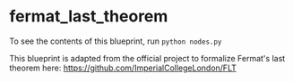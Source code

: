 # fermat_last_theorem
To see the contents of this blueprint, run `python nodes.py`

This blueprint is adapted from the official project to formalize Fermat's last theorem here: https://github.com/ImperialCollegeLondon/FLT